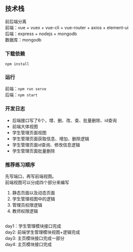 ## 技术栈
前后端分离  
前端：vue + vuex + vue-cli + vue-router + axios + element-ui  
后端：express + nodejs + mongodb  
数据库：mongodb  

### 下载依赖
`npm install`

### 运行
前端：`npm run serve`  
后端：`npm start`

### 开发日志
* 后端接口写了6个，增、删、改、查、批量删除、id查询  
* 前端大体视图  
* 学生管理页面视图
* 学生管理页面获取信息、增加、删除逻辑
* 学生管理页面id查询、修改信息逻辑
* 学生管理页面批量删除

### 推荐练习顺序
先写端口，再写前端视图。  
前端视图可以分成四个部分来编写  
1. 静态页面以及动态页面
2. 学生管理视图中的逻辑
3. 管理员权限逻辑
4. 教师权限逻辑

## 
day1：学生管理模块接口完成  
day2: 前端学生管理模块视图+逻辑完成  
day3: 主页模块接口完成一部分  
day4: 主页模块接口完成